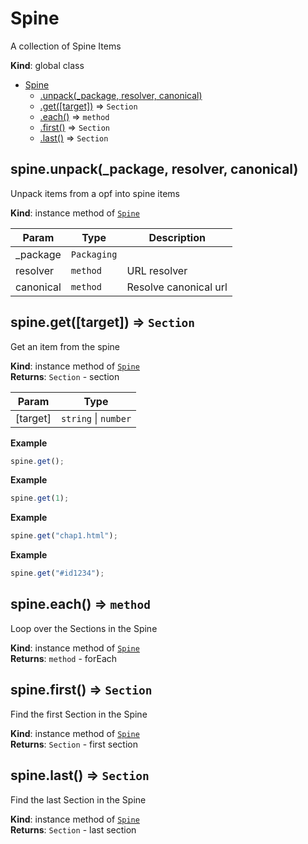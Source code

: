 <a name="Spine"></a>

# Spine
A collection of Spine Items

**Kind**: global class  

* [Spine](#Spine)
    * [.unpack(_package, resolver, canonical)](#Spine+unpack)
    * [.get([target])](#Spine+get) ⇒ <code>Section</code>
    * [.each()](#Spine+each) ⇒ <code>method</code>
    * [.first()](#Spine+first) ⇒ <code>Section</code>
    * [.last()](#Spine+last) ⇒ <code>Section</code>

<a name="Spine+unpack"></a>

## spine.unpack(_package, resolver, canonical)
Unpack items from a opf into spine items

**Kind**: instance method of [<code>Spine</code>](#Spine)  

| Param | Type | Description |
| --- | --- | --- |
| _package | <code>Packaging</code> |  |
| resolver | <code>method</code> | URL resolver |
| canonical | <code>method</code> | Resolve canonical url |

<a name="Spine+get"></a>

## spine.get([target]) ⇒ <code>Section</code>
Get an item from the spine

**Kind**: instance method of [<code>Spine</code>](#Spine)  
**Returns**: <code>Section</code> - section  

| Param | Type |
| --- | --- |
| [target] | <code>string</code> \| <code>number</code> | 

**Example**  
```js
spine.get();
```
**Example**  
```js
spine.get(1);
```
**Example**  
```js
spine.get("chap1.html");
```
**Example**  
```js
spine.get("#id1234");
```
<a name="Spine+each"></a>

## spine.each() ⇒ <code>method</code>
Loop over the Sections in the Spine

**Kind**: instance method of [<code>Spine</code>](#Spine)  
**Returns**: <code>method</code> - forEach  
<a name="Spine+first"></a>

## spine.first() ⇒ <code>Section</code>
Find the first Section in the Spine

**Kind**: instance method of [<code>Spine</code>](#Spine)  
**Returns**: <code>Section</code> - first section  
<a name="Spine+last"></a>

## spine.last() ⇒ <code>Section</code>
Find the last Section in the Spine

**Kind**: instance method of [<code>Spine</code>](#Spine)  
**Returns**: <code>Section</code> - last section  
